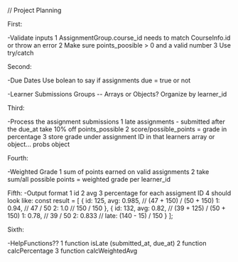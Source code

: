 // Project Planning

First:

-Validate inputs
1 AssignmentGroup.course_id needs to match CourseInfo.id or throw an error
2 Make sure points_poosible > 0 and a valid number
3 Use try/catch

Second:

-Due Dates
Use bolean to say if assignments due = true or not

-Learner Submissions Groups -- Arrays or Objects?
Organize by learner_id

Third:

-Process the assignment submissions
1 late assignments - submitted after the due_at take 10% off points_possible
2 score/possible_points = grade in percentage
3 store grade under assignment ID in that learners array or object... probs object

Fourth:

-Weighted Grade
1 sum of points earned on valid assignments
2 take sum/all possible points = weighted grade per learner_id

Fifth:
-Output format
1 id
2 avg
3 percentage for each assigment ID
4 should look like:
    const result = [
      {
        id: 125,
        avg: 0.985, // (47 + 150) / (50 + 150)
        1: 0.94, // 47 / 50
        2: 1.0 // 150 / 150
      },
      {
        id: 132,
        avg: 0.82, // (39 + 125) / (50 + 150)
        1: 0.78, // 39 / 50
        2: 0.833 // late: (140 - 15) / 150
      }
    ];

Sixth:

-HelpFunctions??
1 function isLate (submitted_at, due_at)
2 function calcPercentage
3 function calcWeightedAvg
